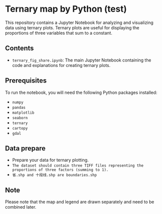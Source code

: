 # Ternary map by Python (test)

This repository contains a Jupyter Notebook for analyzing and visualizing data using ternary plots. Ternary plots are useful for displaying the proportions of three variables that sum to a constant. 


## Contents

- `ternary_fig_share.ipynb`: The main Jupyter Notebook containing the code and explanations for creating ternary plots.

## Prerequisites

To run the notebook, you will need the following Python packages installed:

- `numpy`
- `pandas`
- `matplotlib`
- `seaborn`
- `ternary`
- `cartopy`
- `gdal`

## Data prepare
- Prepare your data for ternary plotting.
- `The dataset should contain three TIFF files representing the proportions of three factors (summing to 1).`
- `省.shp and 十段线.shp are boundaries.shp`
## Note
Please note that the map and legend are drawn separately and need to be combined later.

